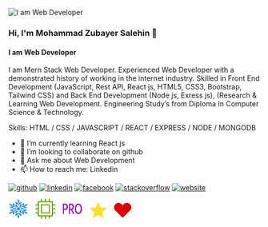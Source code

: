 ![I am Web Developer](https://i.ibb.co/gJBbjVn/Mohammad-zubayer-salehin.png)

### Hi, I'm Mohammad Zubayer Salehin 👋
#### I am Web Developer

I am Mern Stack Web Developer. Experienced Web Developer with a demonstrated history of working in the internet industry. Skilled in Front End Development (JavaScript, Rest API, React js, HTML5, CSS3, Bootstrap, Tailwind CSS) and Back End Development (Node js, Exress js), (Research & Learning Web Development. Engineering Study’s from Diploma In Computer Science & Technology.

Skills: HTML / CSS / JAVASCRIPT / REACT / EXPRESS / NODE / MONGODB

- 🌱 I’m currently learning React js 
- 👯 I’m looking to collaborate on github 
- 💬 Ask me about Web Development 
- 📫 How to reach me: Linkedin 


[<img src='https://cdn.jsdelivr.net/npm/simple-icons@3.0.1/icons/github.svg' alt='github' height='40'>](https://github.com/https://github.com/zubayer-salehin)  [<img src='https://cdn.jsdelivr.net/npm/simple-icons@3.0.1/icons/linkedin.svg' alt='linkedin' height='40'>](https://www.linkedin.com/in/https://www.linkedin.com/in/mohammad-zubayer-salehin//)  [<img src='https://cdn.jsdelivr.net/npm/simple-icons@3.0.1/icons/facebook.svg' alt='facebook' height='40'>](https://www.facebook.com/https://www.facebook.com/zubear.salehin/)  [<img src='https://cdn.jsdelivr.net/npm/simple-icons@3.0.1/icons/stackoverflow.svg' alt='stackoverflow' height='40'>](https://stackoverflow.com/users/https://stackoverflow.com/users/19069248/zubayer-salehin)  [<img src='https://cdn.jsdelivr.net/npm/simple-icons@3.0.1/icons/icloud.svg' alt='website' height='40'>](https://zubayer-salehin.netlify.app/home)  

<a href='https://archiveprogram.github.com/'><img src='https://raw.githubusercontent.com/acervenky/animated-github-badges/master/assets/acbadge.gif' width='40' height='40'></a> <a href='https://docs.github.com/en/developers'><img src='https://raw.githubusercontent.com/acervenky/animated-github-badges/master/assets/devbadge.gif' width='40' height='40'></a> <a href='https://github.com/pricing'><img src='https://raw.githubusercontent.com/acervenky/animated-github-badges/master/assets/pro.gif' width='40' height='40'></a> <a href='https://stars.github.com/'><img src='https://raw.githubusercontent.com/acervenky/animated-github-badges/master/assets/starbadge.gif' width='35' height='35'></a> <a href='https://docs.github.com/en/github/supporting-the-open-source-community-with-github-sponsors'><img src='https://raw.githubusercontent.com/acervenky/animated-github-badges/master/assets/sponsorbadge.gif' width='35' height='35'></a> 

